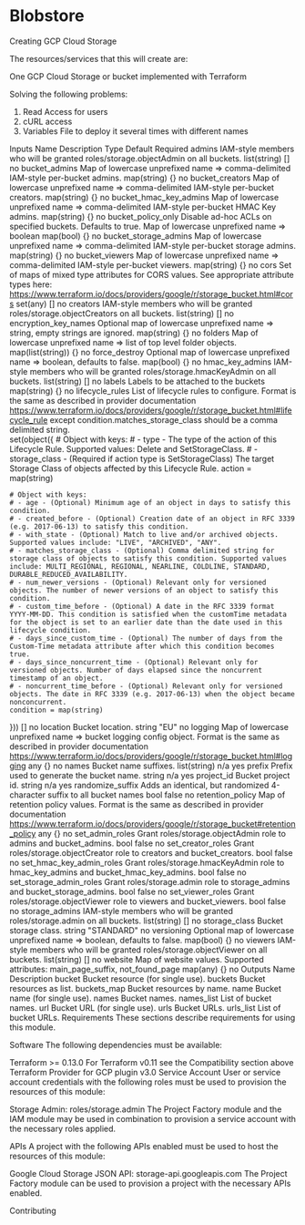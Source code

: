 # Blobstore 
Creating GCP Cloud Storage


The resources/services that this will create are:

One GCP Cloud Storage or bucket implemented with Terraform

Solving the following problems:
1) Read Access for users
2) cURL access 
3) Variables File to deploy it several times with different names

Inputs
Name	Description	Type	Default	Required
admins	IAM-style members who will be granted roles/storage.objectAdmin on all buckets.	list(string)	[]	no
bucket_admins	Map of lowercase unprefixed name => comma-delimited IAM-style per-bucket admins.	map(string)	{}	no
bucket_creators	Map of lowercase unprefixed name => comma-delimited IAM-style per-bucket creators.	map(string)	{}	no
bucket_hmac_key_admins	Map of lowercase unprefixed name => comma-delimited IAM-style per-bucket HMAC Key admins.	map(string)	{}	no
bucket_policy_only	Disable ad-hoc ACLs on specified buckets. Defaults to true. Map of lowercase unprefixed name => boolean	map(bool)	{}	no
bucket_storage_admins	Map of lowercase unprefixed name => comma-delimited IAM-style per-bucket storage admins.	map(string)	{}	no
bucket_viewers	Map of lowercase unprefixed name => comma-delimited IAM-style per-bucket viewers.	map(string)	{}	no
cors	Set of maps of mixed type attributes for CORS values. See appropriate attribute types here: https://www.terraform.io/docs/providers/google/r/storage_bucket.html#cors	set(any)	[]	no
creators	IAM-style members who will be granted roles/storage.objectCreators on all buckets.	list(string)	[]	no
encryption_key_names	Optional map of lowercase unprefixed name => string, empty strings are ignored.	map(string)	{}	no
folders	Map of lowercase unprefixed name => list of top level folder objects.	map(list(string))	{}	no
force_destroy	Optional map of lowercase unprefixed name => boolean, defaults to false.	map(bool)	{}	no
hmac_key_admins	IAM-style members who will be granted roles/storage.hmacKeyAdmin on all buckets.	list(string)	[]	no
labels	Labels to be attached to the buckets	map(string)	{}	no
lifecycle_rules	List of lifecycle rules to configure. Format is the same as described in provider documentation https://www.terraform.io/docs/providers/google/r/storage_bucket.html#lifecycle_rule except condition.matches_storage_class should be a comma delimited string.	
set(object({
    # Object with keys:
    # - type - The type of the action of this Lifecycle Rule. Supported values: Delete and SetStorageClass.
    # - storage_class - (Required if action type is SetStorageClass) The target Storage Class of objects affected by this Lifecycle Rule.
    action = map(string)

    # Object with keys:
    # - age - (Optional) Minimum age of an object in days to satisfy this condition.
    # - created_before - (Optional) Creation date of an object in RFC 3339 (e.g. 2017-06-13) to satisfy this condition.
    # - with_state - (Optional) Match to live and/or archived objects. Supported values include: "LIVE", "ARCHIVED", "ANY".
    # - matches_storage_class - (Optional) Comma delimited string for storage class of objects to satisfy this condition. Supported values include: MULTI_REGIONAL, REGIONAL, NEARLINE, COLDLINE, STANDARD, DURABLE_REDUCED_AVAILABILITY.
    # - num_newer_versions - (Optional) Relevant only for versioned objects. The number of newer versions of an object to satisfy this condition.
    # - custom_time_before - (Optional) A date in the RFC 3339 format YYYY-MM-DD. This condition is satisfied when the customTime metadata for the object is set to an earlier date than the date used in this lifecycle condition.
    # - days_since_custom_time - (Optional) The number of days from the Custom-Time metadata attribute after which this condition becomes true.
    # - days_since_noncurrent_time - (Optional) Relevant only for versioned objects. Number of days elapsed since the noncurrent timestamp of an object.
    # - noncurrent_time_before - (Optional) Relevant only for versioned objects. The date in RFC 3339 (e.g. 2017-06-13) when the object became nonconcurrent.
    condition = map(string)
  }))
[]	no
location	Bucket location.	string	"EU"	no
logging	Map of lowercase unprefixed name => bucket logging config object. Format is the same as described in provider documentation https://www.terraform.io/docs/providers/google/r/storage_bucket.html#logging	any	{}	no
names	Bucket name suffixes.	list(string)	n/a	yes
prefix	Prefix used to generate the bucket name.	string	n/a	yes
project_id	Bucket project id.	string	n/a	yes
randomize_suffix	Adds an identical, but randomized 4-character suffix to all bucket names	bool	false	no
retention_policy	Map of retention policy values. Format is the same as described in provider documentation https://www.terraform.io/docs/providers/google/r/storage_bucket#retention_policy	any	{}	no
set_admin_roles	Grant roles/storage.objectAdmin role to admins and bucket_admins.	bool	false	no
set_creator_roles	Grant roles/storage.objectCreator role to creators and bucket_creators.	bool	false	no
set_hmac_key_admin_roles	Grant roles/storage.hmacKeyAdmin role to hmac_key_admins and bucket_hmac_key_admins.	bool	false	no
set_storage_admin_roles	Grant roles/storage.admin role to storage_admins and bucket_storage_admins.	bool	false	no
set_viewer_roles	Grant roles/storage.objectViewer role to viewers and bucket_viewers.	bool	false	no
storage_admins	IAM-style members who will be granted roles/storage.admin on all buckets.	list(string)	[]	no
storage_class	Bucket storage class.	string	"STANDARD"	no
versioning	Optional map of lowercase unprefixed name => boolean, defaults to false.	map(bool)	{}	no
viewers	IAM-style members who will be granted roles/storage.objectViewer on all buckets.	list(string)	[]	no
website	Map of website values. Supported attributes: main_page_suffix, not_found_page	map(any)	{}	no
Outputs
Name	Description
bucket	Bucket resource (for single use).
buckets	Bucket resources as list.
buckets_map	Bucket resources by name.
name	Bucket name (for single use).
names	Bucket names.
names_list	List of bucket names.
url	Bucket URL (for single use).
urls	Bucket URLs.
urls_list	List of bucket URLs.
Requirements
These sections describe requirements for using this module.

Software
The following dependencies must be available:

Terraform >= 0.13.0
For Terraform v0.11 see the Compatibility section above
Terraform Provider for GCP plugin v3.0
Service Account
User or service account credentials with the following roles must be used to provision the resources of this module:

Storage Admin: roles/storage.admin
The Project Factory module and the IAM module may be used in combination to provision a service account with the necessary roles applied.

APIs
A project with the following APIs enabled must be used to host the resources of this module:

Google Cloud Storage JSON API: storage-api.googleapis.com
The Project Factory module can be used to provision a project with the necessary APIs enabled.

Contributing
